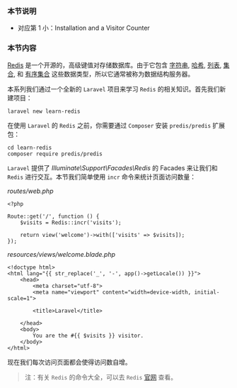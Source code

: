 ### 本节说明

* 对应第 1 小：Installation and a Visitor Counter

### 本节内容

[Redis](https://redis.io) 是一个开源的，高级键值对存储数据库。由于它包含 [字符串](https://redis.io/topics/data-types#strings), [哈希](https://redis.io/topics/data-types#hashes), [列表](https://redis.io/topics/data-types#lists), [集合](https://redis.io/topics/data-types#sets), 和 [有序集合](https://redis.io/topics/data-types#sorted-sets) 这些数据类型，所以它通常被称为数据结构服务器。

本系列我们通过一个全新的 `Laravel` 项目来学习 `Redis` 的相关知识。首先我们新建项目：

```
laravel new learn-redis
```

在使用 `Laravel` 的 `Redis` 之前，你需要通过 `Composer` 安装 `predis/predis` 扩展包：

```
cd learn-redis
composer require predis/predis
```

`Laravel` 提供了 *Illuminate\Support\Facades\Redis* 的 Facades 来让我们和 `Redis` 进行交互。本节我们简单使用 `incr` 命令来统计页面访问数量：

*routes/web.php*

```
<?php

Route::get('/', function () {
    $visits = Redis::incr('visits');

    return view('welcome')->with(['visits' => $visits]);
});

```

*resources/views/welcome.blade.php*

```
<!doctype html>
<html lang="{{ str_replace('_', '-', app()->getLocale()) }}">
    <head>
        <meta charset="utf-8">
        <meta name="viewport" content="width=device-width, initial-scale=1">

        <title>Laravel</title>

    </head>
    <body>
        You are the #{{ $visits }} visitor.
    </body>
</html>

```

现在我们每次访问页面都会使得访问数自增。

>注：有关 `Redis` 的命令大全，可以去 `Redis` [官网](https://redis.io/commands) 查看。


